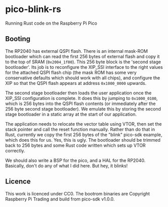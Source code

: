 # pico-blink-rs

Running Rust code on the Raspberry Pi Pico

## Booting

The RP2040 has external QSPI flash. There is an internal mask-ROM bootloader which can read the first 256 bytes of external flash and copy it to the top of SRAM (`0x2004_1f00`). This 256 byte block is the 'second stage bootloader'. Its job is to reconfigure the XIP_SSI interface to the right values for the attached QSPI flash chip (the mask ROM has some very conservative defaults which should work with all chips), and configure the XIP so that the QSPI flash appears at address `0x1000_0000` upwards.

The second stage bootloader then loads the user application once the XIP_SSI configuration is complete. It does this by jumping to `0x1000_0100`, which is 256 bytes into the QSPI flash contents (or immediately after the 256 byte second stage bootloader). We emulate this by storing the second stage bootloader in a static array at the start of our application.

The application needs to relocate the vector table using VTOR, then set the stack pointer
and call the reset function manually. Rather than do that in Rust, currently we copy the first 256 bytes of the "blink" pico-sdk example, which does this for us. Yes, this is ugly. The bootloader should be trimmed back to 256 bytes and some Rust code written which sets up VTOR correctly.

We should also write a BSP for the pico, and a HAL for the RP2040. Basically, don't do any of what I did here. But hey, it blinks!

## Licence

This work is licenced under CC0. The bootrom binaries are Copyright Raspberry Pi Trading and build from pico-sdk v1.0.0.
